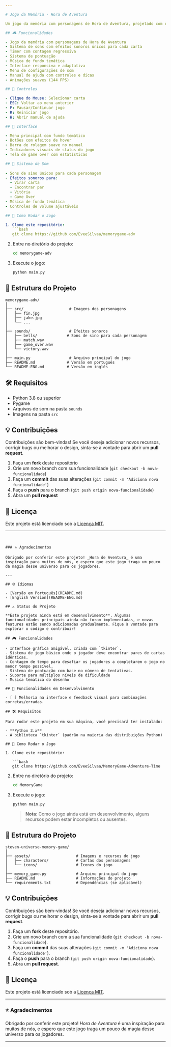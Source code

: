 ```yaml
---

# Jogo da Memória - Hora de Aventura

Um jogo da memória com personagens de Hora de Aventura, projetado com recursos de acessibilidade para pessoas com dificuldades de aprendizado.

## 🎮 Funcionalidades

- Jogo da memória com personagens de Hora de Aventura
- Sistema de sons com efeitos sonoros únicos para cada carta
- Timer com contagem regressiva
- Sistema de pontuação
- Música de fundo temática
- Interface responsiva e adaptativa
- Menu de configurações de som
- Manual de ajuda com controles e dicas
- Animações suaves (144 FPS)

## 🎯 Controles

- Clique do Mouse: Selecionar carta
- ESC: Voltar ao menu anterior
- P: Pausar/Continuar jogo
- R: Reiniciar jogo
- H: Abrir manual de ajuda

## 🎨 Interface

- Menu principal com fundo temático
- Botões com efeitos de hover
- Barra de rolagem suave no manual
- Indicadores visuais de status do jogo
- Tela de game over com estatísticas

## 🎵 Sistema de Som
 
- Sons de sino únicos para cada personagem
- Efeitos sonoros para:
  - Virar carta
  - Encontrar par
  - Vitória
  - Game Over
- Música de fundo temática
- Controles de volume ajustáveis

## 🚀 Como Rodar o Jogo

1. Clone este repositório:
   ```bash
   git clone https://github.com/EveeSilvaa/memorygame-adv
   ```

2. Entre no diretório do projeto:
   ```bash
   cd memorygame-adv
   ```

3. Execute o jogo:
   ```bash
   python main.py
   ```

## 📂 Estrutura do Projeto

```
memorygame-adv/
│
├── src/                    # Imagens dos personagens
│   ├── fin.jpg
│   ├── jake.jpg
│   └── ...
│
├── sounds/                 # Efeitos sonoros
│   ├── bells/             # Sons de sino para cada personagem
│   ├── match.wav
│   ├── game_over.wav
│   └── victory.wav
│
├── main.py                 # Arquivo principal do jogo
├── README.md              # Versão em português
└── README-ENG.md          # Versão em inglês
```

## 🛠️ Requisitos

- Python 3.8 ou superior
- Pygame
- Arquivos de som na pasta `sounds`
- Imagens na pasta `src`

## 💡 Contribuições

Contribuições são bem-vindas! Se você deseja adicionar novos recursos, corrigir bugs ou melhorar o design, sinta-se à vontade para abrir um **pull request**.

1. Faça um **fork** deste repositório
2. Crie um novo branch com sua funcionalidade (`git checkout -b nova-funcionalidade`)
3. Faça um **commit** das suas alterações (`git commit -m 'Adiciona nova funcionalidade'`)
4. Faça o **push** para o branch (`git push origin nova-funcionalidade`)
5. Abra um **pull request**

## 📝 Licença

Este projeto está licenciado sob a [Licença MIT](LICENSE).

---
```


### ⭐ Agradecimentos

Obrigado por conferir este projeto! _Hora de Aventura_ é uma inspiração para muitos de nós, e espero que este jogo traga um pouco da magia desse universo para os jogadores.

---

## 🌐 Idiomas

- [Versão em Português](README.md)
- [English Version](README-ENG.md)

## ⚠️ Status do Projeto

**Este projeto ainda está em desenvolvimento**. Algumas funcionalidades principais ainda não foram implementadas, e novas features estão sendo adicionadas gradualmente. Fique à vontade para explorar o código e contribuir!

## 🎮 Funcionalidades

- Interface gráfica amigável, criada com `tkinter`.
- Sistema de jogo básico onde o jogador deve encontrar pares de cartas idênticas.
- Contagem de tempo para desafiar os jogadores a completarem o jogo no menor tempo possível.
- Sistema de pontuação com base no número de tentativas.
- Suporte para múltiplos níveis de dificuldade
- Musica tematica do desenho 

## 🚧 Funcionalidades em Desenvolvimento

- [ ] Melhoria na interface e feedback visual para combinações corretas/erradas.

## 🛠️ Requisitos

Para rodar este projeto em sua máquina, você precisará ter instalado:

- **Python 3.x**
- A biblioteca `tkinter` (padrão na maioria das distribuições Python)

## 🚀 Como Rodar o Jogo

1. Clone este repositório:

   ```bash
   git clone https://github.com/EveeSilvaa/MemoryGame-Adventure-Time
   ```

2. Entre no diretório do projeto:

   ```bash
   cd MemoryGame
   ```

3. Execute o jogo:

   ```bash
   python main.py
   ```

   > **Nota**: Como o jogo ainda está em desenvolvimento, alguns recursos podem estar incompletos ou ausentes.

## 📂 Estrutura do Projeto

```
steven-universe-memory-game/
│
├── assets/                    # Imagens e recursos do jogo
│   ├── characters/            # Cartas dos personagens
│   └── icons/                 # Ícones do jogo
│
├── memory_game.py             # Arquivo principal do jogo
├── README.md                  # Informações do projeto
└── requirements.txt           # Dependências (se aplicável)
```

## 💡 Contribuições

Contribuições são bem-vindas! Se você deseja adicionar novos recursos, corrigir bugs ou melhorar o design, sinta-se à vontade para abrir um **pull request**. 

1. Faça um **fork** deste repositório.
2. Crie um novo branch com a sua funcionalidade (`git checkout -b nova-funcionalidade`).
3. Faça um **commit** das suas alterações (`git commit -m 'Adiciona nova funcionalidade'`).
4. Faça o **push** para o branch (`git push origin nova-funcionalidade`).
5. Abra um **pull request**.

## 📝 Licença

Este projeto está licenciado sob a [Licença MIT](LICENSE).

---

### ⭐ Agradecimentos

Obrigado por conferir este projeto! _Hora de Aventura_ é uma inspiração para muitos de nós, e espero que este jogo traga um pouco da magia desse universo para os jogadores.

---

